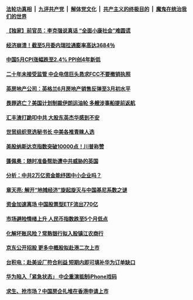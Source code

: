 ####  [法轮功真相](../../../../basic/blob/master/README.md?t=06110101) &nbsp;|&nbsp; [九评共产党](../../../../9ping.md/blob/master/README.md?t=06110101) &nbsp;|&nbsp; [解体党文化](../../../../jtdwh.md/blob/master/README.md?t=06110101)  &nbsp;|&nbsp; [共产主义的终极目的](../../../../gczydzjmd.md/blob/master/README.md?t=06110101) &nbsp;|&nbsp; [魔鬼在统治我们的世界](../../../../mgztzwmdsj.md/blob/master/README.md?t=06110101) 

#### [【独家】前官员：李克强说真话 “全面小康社会”难圆谎](../pages/soh7/388795.md?t=06110101) 
#### [经济崩溃！截至5月委内瑞拉通膨率高达3684％](../pages/soh7/388762.md?t=06110101) 
#### [中国5月CPI涨幅跌至2.4% PPI创4年新低](../pages/soh7/388714.md?t=06110101) 
#### [二十年未接受监管 中企电信巨头恳求FCC不要撤销执照](../pages/soh7/388705.md?t=06110101) 
#### [英房地产公司：英格兰6月房地产销售反弹至3月初水平](../pages/soh7/388642.md?t=06110101) 
#### [畏罪逃亡？美国计划制裁伊朗运油轮 多艘涉事船提前返航](../pages/soh7/388687.md?t=06110101) 
#### [汇丰渣打跪叩中共 大股东英杰华感到不安](../pages/soh7/388660.md?t=06110101) 
#### [世贸组织竞选秘书长 中美各推青睐人选](../pages/soh7/388675.md?t=06110101) 
#### [美股纳斯达克指数突破10000点！川普称赞](../pages/soh7/388651.md?t=06110101) 
#### [蓬佩奥：随时准备帮助遭中共威胁的英国](../pages/soh7/388612.md?t=06110101) 
#### [分析：中共2万亿资金能纾困中小企业吗？](../pages/soh7/388471.md?t=06110101) 
#### [章天亮: 解开“地摊经济”旋起旋灭与中国基尼系数之谜](../pages/soh7/388528.md?t=06110101) 
#### [资金加速离场 中国股票型ETF流出770亿](../pages/soh7/388486.md?t=06110101) 
#### [市场避险情绪上升 人民币指数跌至5个月低点](../pages/soh7/388474.md?t=06110101) 
#### [化解坏账风险？常熟银行拟入股镇江农商行](../pages/soh7/388501.md?t=06110101) 
#### [京东公开招股 更多中概股拟赴港二次上市](../pages/soh7/388495.md?t=06110101) 
#### [台积电：赴美设厂符合利益 短期内即可填补华为订单缺口](../pages/soh7/388504.md?t=06110101) 
#### [华为陷入「紧急状态」 中企重演抵制iPhone戏码](../pages/soh7/388360.md?t=06110101) 
#### [ 求生、抢市场？中国房企扎堆在香港申请上市](../pages/soh7/388279.md?t=06110101) 
